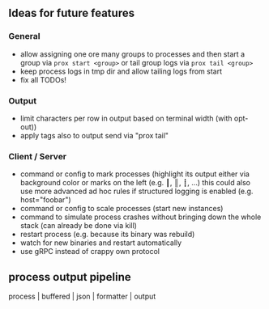 ## Ideas for future features

### General

- allow assigning one ore many groups to processes and then start a group via `prox start <group>` or tail group logs via `prox tail <group>`
- keep process logs in tmp dir and allow tailing logs from start
- fix all TODOs!

### Output
- limit characters per row in output based on terminal width (with opt-out))
- apply tags also to output send via "prox tail"

### Client / Server

- command or config to mark processes (highlight its output either via background color or marks on the left (e.g. ┃, ║, ┋, …)
  this could also use more advanced ad hoc rules if structured logging is enabled (e.g. host="foobar")
- command or config to scale processes (start new instances)
- command to simulate process crashes without bringing down the whole stack (can already be done via kill)
- restart process (e.g. because its binary was rebuild)
- watch for new binaries and restart automatically
- use gRPC instead of crappy own protocol

## process output pipeline

process | buffered | json | formatter | output 
